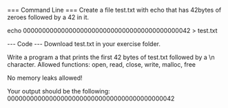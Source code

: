 === Command Line ===
Create a file test.txt with echo that has 42bytes of zeroes followed by a 42 in it.

echo 00000000000000000000000000000000000000000042 > test.txt


--- Code ---
Download test.txt in your exercise folder.

Write a program a that prints the first 42 bytes of test.txt followed by a \n character.
Allowed functions:
open, read, close, write, malloc, free

No memory leaks allowed!

Your output should be the following:
00000000000000000000000000000000000000000042
